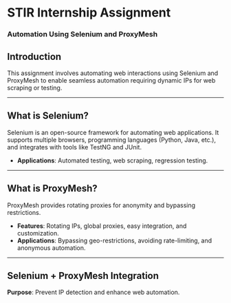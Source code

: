 # STIR Internship Assignment  
### **Automation Using Selenium and ProxyMesh**  

## **Introduction**  
This assignment involves automating web interactions using Selenium and ProxyMesh to enable seamless automation requiring dynamic IPs for web scraping or testing.

---

## **What is Selenium?**  
Selenium is an open-source framework for automating web applications. It supports multiple browsers, programming languages (Python, Java, etc.), and integrates with tools like TestNG and JUnit.  
- **Applications**: Automated testing, web scraping, regression testing.

---

## **What is ProxyMesh?**  
ProxyMesh provides rotating proxies for anonymity and bypassing restrictions.  
- **Features**: Rotating IPs, global proxies, easy integration, and customization.  
- **Applications**: Bypassing geo-restrictions, avoiding rate-limiting, and anonymous automation.

---

## **Selenium + ProxyMesh Integration**  
**Purpose**: Prevent IP detection and enhance web automation.  

